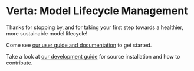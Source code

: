 # Verta: Model Lifecycle Management

Thanks for stopping by, and for taking your first step towards a healthier, more sustainable model lifecycle!

Come see [our user guide and documentation](https://docs.verta.ai/en/master/index.html) to get started.

Take a look at [our development guide](https://github.com/VertaAI/modeldb/blob/master/client/CONTRIBUTING.md) for source installation and how to contribute.
